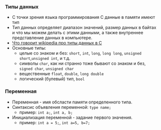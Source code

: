 ### Типы данных
* С точки зрения языка программирования С данные в памяти имеют тип
* Тип данных определяет диапазон значений, размер данных в байтах и что мы можем делать с этими данными, а также внутреннее представление данных в компьютере.
* [Что говорит wikipedia про типы данных в С](https://ru.wikipedia.org/wiki/Типы_данных_в_C)
* Основные типы:
  * целые со знаком и без: `short`, `int`, `long`, `long long`, `unsigned short`,`unsigned int`,  и т.д.
  * символы `char`, как ни странно тоже бывают со знаком и без, `signed char`, `unsigned char`
  * вещественные `float`, `double`, `long double`
  * логический (булевый) тип, `bool`
      
### Переменная
* Переменная - имя обсласти памяти определенного типа.
* Синтаксис объявления переменной: `type name;`
  - пример: `int a;`, `int a, b;`
* Инициализация переменной - задание первого значения.
  - пример: `int a = 5;`, `int a=5, b=7;`
